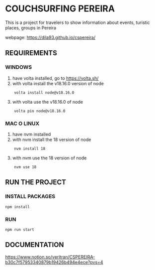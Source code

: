 # COUCHSURFING PEREIRA

This is a project for travelers to show information about events, turistic places, groups in Pereira

webpage: https://dila93.github.io/cspereira/

## REQUIREMENTS
### WINDOWS
1. have volta installed, go to https://volta.sh/
2. with volta install the v18.16.0 version of node
```
    volta install node@v18.16.0
```
3. with volta use the v18.16.0 of node
```
    volta pin node@v18.16.0
```

### MAC O LINUX
1. have nvm installed
2. with nvm install the 18 version of node
```
    nvm install 18
```
3. with nvm use the 18 version of node
```
    nvm use 18
```

## RUN THE PROJECT

### INSTALL PACKAGES
```
npm install
```

### RUN
```
npm run start
```

## DOCUMENTATION

https://www.notion.so/veritran/CSPEREIRA-b30c7f57953340879b19426b494e4ece?pvs=4


